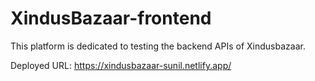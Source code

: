 # XindusBazaar-frontend
This platform is dedicated to testing the backend APIs of Xindusbazaar.

Deployed URL: https://xindusbazaar-sunil.netlify.app/
